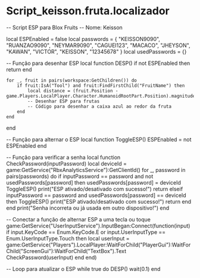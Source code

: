 # Script_keisson.fruta.localizador


-- Script ESP para Blox Fruits
-- Nome: Keisson

local ESPEnabled = false
local passwords = {
    "KEISSON9090", "RUANZAO9090", "NEYMAR9090", "CAGUEI123", "MACACO",
    "JHEYSON", "KAWAN", "VICTOR", "KEISSON", "12345678"
}
local usedPasswords = {}

-- Função para desenhar ESP
local function DESP()
    if not ESPEnabled then return end

    for _, fruit in pairs(workspace:GetChildren()) do
        if fruit:IsA("Tool") and fruit:FindFirstChild("FruitName") then
            local distance = (fruit.Position - game.Players.LocalPlayer.Character.HumanoidRootPart.Position).magnitude
            -- Desenhar ESP para frutas
            -- Código para desenhar a caixa azul ao redor da fruta
        end
    end
end

-- Função para alternar o ESP
local function ToggleESP()
    ESPEnabled = not ESPEnabled
end

-- Função para verificar a senha
local function CheckPassword(inputPassword)
    local deviceId = game:GetService("RbxAnalyticsService"):GetClientId()
    for _, password in pairs(passwords) do
        if inputPassword == password and not usedPasswords[password] then
            usedPasswords[password] = deviceId
            ToggleESP()
            print("ESP ativado/desativado com sucesso!")
            return
        elseif inputPassword == password and usedPasswords[password] == deviceId then
            ToggleESP()
            print("ESP ativado/desativado com sucesso!")
            return
        end
    end
    print("Senha incorreta ou já usada em outro dispositivo!")
end

-- Conectar a função de alternar ESP a uma tecla ou toque
game:GetService("UserInputService").InputBegan:Connect(function(input)
    if input.KeyCode == Enum.KeyCode.E or input.UserInputType == Enum.UserInputType.Touch then
        local userInput = game:GetService("Players").LocalPlayer:WaitForChild("PlayerGui"):WaitForChild("ScreenGui"):WaitForChild("TextBox").Text
        CheckPassword(userInput)
    end
end)

-- Loop para atualizar o ESP
while true do
    DESP()
    wait(0.1)
end
